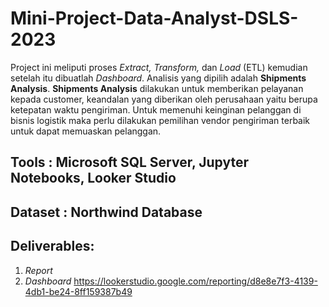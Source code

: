 # Mini-Project-Data-Analyst-DSLS-2023
Project ini meliputi proses *Extract, Transform,* dan *Load* (ETL) kemudian setelah itu dibuatlah *Dashboard*. Analisis yang dipilih adalah **Shipments Analysis**. **Shipments Analysis** dilakukan untuk memberikan pelayanan kepada customer, keandalan yang diberikan oleh perusahaan yaitu berupa ketepatan waktu pengiriman. Untuk memenuhi keinginan pelanggan di bisnis logistik maka perlu dilakukan pemilihan vendor pengiriman terbaik untuk dapat memuaskan pelanggan.

## Tools : Microsoft SQL Server, Jupyter Notebooks, Looker Studio

## Dataset : Northwind Database

## Deliverables: 
1. *Report*
2. *Dashboard*
https://lookerstudio.google.com/reporting/d8e8e7f3-4139-4db1-be24-8ff159387b49
